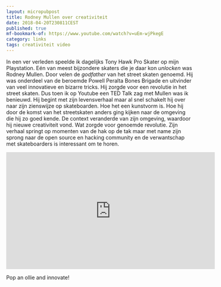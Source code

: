 ```yaml
---
layout: micropubpost
title: Rodney Mullen over creativiteit
date: 2018-04-20T230811CEST
published: true
mf-bookmark-of: https://www.youtube.com/watch?v=uEm-wjPkegE
category: links
tags: creativiteit video
---
```

In een ver verleden speelde ik dagelijks Tony Hawk Pro Skater op mijn Playstation. Eén van meest bijzondere skaters die je daar kon _unlocken_ was Rodney Mullen. Door velen de _godfather_ van het street skaten genoemd. Hij was onderdeel van de beroemde Powell Peralta Bones Brigade en uitvinder van veel innovatieve en bizarre tricks. Hij zorgde voor een revolutie in het street skaten. Dus toen ik op Youtube een TED Talk zag met Mullen was ik benieuwd. 
Hij begint met zijn levensverhaal maar al snel schakelt hij over naar zijn zienswijze op skateboarden. Hoe het een kunstvorm is. Hoe hij door de komst van het streetskaten anders ging kijken naar de omgeving die hij zo goed kende. De context veranderde van zijn omgeving, waardoor hij nieuwe creativiteit vond. Wat zorgde voor genoemde revolutie. Zijn verhaal springt op momenten van de hak op de tak maar met name zijn sprong naar de open source en hacking community en de verwantschap met skateboarders is interessant om te horen. 

<iframe width="560" height="315" src="https://www.youtube.com/embed/uEm-wjPkegE" frameborder="0" allow="autoplay; encrypted-media" allowfullscreen></iframe>

Pop an ollie and innovate!